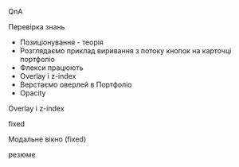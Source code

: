 QnA

Перевірка знань

- Позиціонування - теорія
- Розглядаємо приклад виривання з потоку кнопок на карточці портфоліо
- Флекси працюють
- Overlay і z-index
- Верстаємо оверлей в Портфоліо
- Opacity

Overlay і z-index

fixed

Модальне вікно (fixed)

резюме
